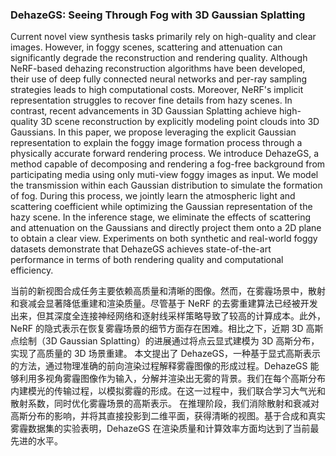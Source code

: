 ### DehazeGS: Seeing Through Fog with 3D Gaussian Splatting

Current novel view synthesis tasks primarily rely on high-quality and clear images. However, in foggy scenes, scattering and attenuation can significantly degrade the reconstruction and rendering quality. Although NeRF-based dehazing reconstruction algorithms have been developed, their use of deep fully connected neural networks and per-ray sampling strategies leads to high computational costs. Moreover, NeRF's implicit representation struggles to recover fine details from hazy scenes. In contrast, recent advancements in 3D Gaussian Splatting achieve high-quality 3D scene reconstruction by explicitly modeling point clouds into 3D Gaussians. In this paper, we propose leveraging the explicit Gaussian representation to explain the foggy image formation process through a physically accurate forward rendering process. We introduce DehazeGS, a method capable of decomposing and rendering a fog-free background from participating media using only muti-view foggy images as input. We model the transmission within each Gaussian distribution to simulate the formation of fog. During this process, we jointly learn the atmospheric light and scattering coefficient while optimizing the Gaussian representation of the hazy scene. In the inference stage, we eliminate the effects of scattering and attenuation on the Gaussians and directly project them onto a 2D plane to obtain a clear view. Experiments on both synthetic and real-world foggy datasets demonstrate that DehazeGS achieves state-of-the-art performance in terms of both rendering quality and computational efficiency.

当前的新视图合成任务主要依赖高质量和清晰的图像。然而，在雾霾场景中，散射和衰减会显著降低重建和渲染质量。尽管基于 NeRF 的去雾重建算法已经被开发出来，但其深度全连接神经网络和逐射线采样策略导致了较高的计算成本。此外，NeRF 的隐式表示在恢复雾霾场景的细节方面存在困难。相比之下，近期 3D 高斯点绘制（3D Gaussian Splatting）的进展通过将点云显式建模为 3D 高斯分布，实现了高质量的 3D 场景重建。
本文提出了 DehazeGS，一种基于显式高斯表示的方法，通过物理准确的前向渲染过程解释雾霾图像的形成过程。DehazeGS 能够利用多视角雾霾图像作为输入，分解并渲染出无雾的背景。我们在每个高斯分布内建模光的传输过程，以模拟雾霾的形成。在这一过程中，我们联合学习大气光和散射系数，同时优化雾霾场景的高斯表示。
在推理阶段，我们消除散射和衰减对高斯分布的影响，并将其直接投影到二维平面，获得清晰的视图。基于合成和真实雾霾数据集的实验表明，DehazeGS 在渲染质量和计算效率方面均达到了当前最先进的水平。

